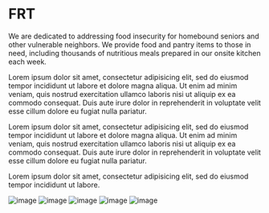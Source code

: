 # FRT
We are dedicated to addressing food insecurity for homebound seniors and other vulnerable neighbors. We provide food and pantry items to those in need, including thousands of nutritious meals prepared in our onsite kitchen each week.

Lorem ipsum dolor sit amet, consectetur adipisicing elit, sed do eiusmod tempor incididunt ut labore et dolore magna aliqua. Ut enim ad minim veniam, quis nostrud exercitation ullamco laboris nisi ut aliquip ex ea commodo consequat. Duis aute irure dolor in reprehenderit in voluptate velit esse cillum dolore eu fugiat nulla pariatur.

Lorem ipsum dolor sit amet, consectetur adipisicing elit, sed do eiusmod tempor incididunt ut labore et dolore magna aliqua. Ut enim ad minim veniam, quis nostrud exercitation ullamco laboris nisi ut aliquip ex ea commodo consequat. Duis aute irure dolor in reprehenderit in voluptate velit esse cillum dolore eu fugiat nulla pariatur.

Lorem ipsum dolor sit amet, consectetur adipisicing elit, sed do eiusmod tempor incididunt ut labore.

![image](https://user-images.githubusercontent.com/93241390/178245468-ac6f6567-290d-48eb-b07e-f71108dc4897.png)
![image](https://user-images.githubusercontent.com/93241390/178245515-684fc46a-937d-48c8-9224-63b16e4e4555.png)
![image](https://user-images.githubusercontent.com/93241390/178245541-614a2f80-e344-4aee-a987-19d8fe91122e.png)
![image](https://user-images.githubusercontent.com/93241390/178245584-153629c5-dc21-464e-a4a5-a93e6b841e44.png)
![image](https://user-images.githubusercontent.com/93241390/178245632-8603681f-48f1-4c96-bcda-3bf4535b99ed.png)
